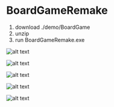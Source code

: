 # BoardGameRemake

1. download ./demo/BoardGame
2. unzip
3. run BoardGameRemake.exe

![alt text](https://github.com/JTawdawd/BoardGameRemake/blob/master/demo/CharacterSelect.png?raw=true)

![alt text](https://github.com/JTawdawd/BoardGameRemake/blob/master/demo/FightStart.png?raw=true)

![alt text](https://github.com/JTawdawd/BoardGameRemake/blob/master/demo/ArcherMovement.png?raw=true)

![alt text](https://github.com/JTawdawd/BoardGameRemake/blob/master/demo/MageAttack.png?raw=true)

![alt text](https://github.com/JTawdawd/BoardGameRemake/blob/master/demo/AiMageAttack.png?raw=true)

